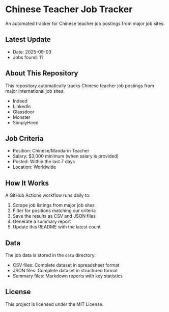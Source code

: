 # Chinese Teacher Job Tracker

An automated tracker for Chinese teacher job postings from major job sites.

## Latest Update

- Date: 2025-09-03
- Jobs found: 11

## About This Repository

This repository automatically tracks Chinese teacher job postings from major international job sites:

- Indeed
- LinkedIn
- Glassdoor
- Monster
- SimplyHired

## Job Criteria

- Position: Chinese/Mandarin Teacher
- Salary: $3,000 minimum (when salary is provided)
- Posted: Within the last 7 days
- Location: Worldwide

## How It Works

A GitHub Actions workflow runs daily to:

1. Scrape job listings from major job sites
2. Filter for positions matching our criteria
3. Save the results as CSV and JSON files
4. Generate a summary report
5. Update this README with the latest count

## Data

The job data is stored in the `data` directory:
- CSV files: Complete dataset in spreadsheet format
- JSON files: Complete dataset in structured format
- Summary files: Markdown reports with key statistics

## License

This project is licensed under the MIT License.
